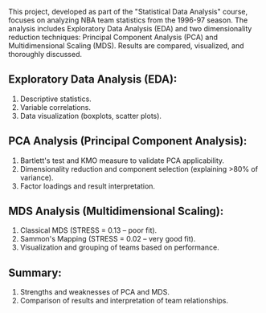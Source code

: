 This project, developed as part of the "Statistical Data Analysis" course, focuses on analyzing NBA team statistics from the 1996-97 season. The analysis includes Exploratory Data Analysis (EDA) and two dimensionality reduction techniques: Principal Component Analysis (PCA) and Multidimensional Scaling (MDS). 
Results are compared, visualized, and thoroughly discussed.

## Exploratory Data Analysis (EDA):
1. Descriptive statistics.
2. Variable correlations.
3. Data visualization (boxplots, scatter plots).

## PCA Analysis (Principal Component Analysis):
1. Bartlett's test and KMO measure to validate PCA applicability.
2. Dimensionality reduction and component selection (explaining >80% of variance).
3. Factor loadings and result interpretation.

## MDS Analysis (Multidimensional Scaling):
1. Classical MDS (STRESS = 0.13 – poor fit).
2. Sammon's Mapping (STRESS = 0.02 – very good fit).
3. Visualization and grouping of teams based on performance.

## Summary:
1. Strengths and weaknesses of PCA and MDS.
2. Comparison of results and interpretation of team relationships.
